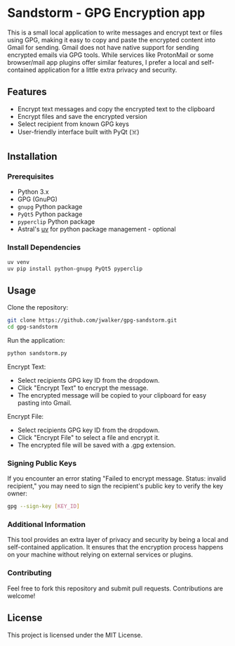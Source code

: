 # Sandstorm - GPG Encryption app

This is a small local application to write messages and encrypt text or files using GPG, making it easy to copy and paste the encrypted content into Gmail for sending. Gmail does not have native support for sending encrypted emails via GPG tools. While services like ProtonMail or some browser/mail app plugins offer similar features, I prefer a local and self-contained application for a little extra privacy and security.

## Features

- Encrypt text messages and copy the encrypted text to the clipboard
- Encrypt files and save the encrypted version
- Select recipient from known GPG keys
- User-friendly interface built with PyQt (☠️)

## Installation

### Prerequisites

- Python 3.x
- GPG (GnuPG)
- `gnupg` Python package
- `PyQt5` Python package
- `pyperclip` Python package
- Astral's [uv](https://github.com/astral-sh/uv) for python package management - optional

### Install Dependencies

```bash
uv venv
uv pip install python-gnupg PyQt5 pyperclip
```

## Usage
Clone the repository:

```bash
git clone https://github.com/jwalker/gpg-sandstorm.git
cd gpg-sandstorm
```

Run the application:

```bash
python sandstorm.py
```

Encrypt Text:

- Select recipients GPG key ID from the dropdown.
- Click "Encrypt Text" to encrypt the message.
- The encrypted message will be copied to your clipboard for easy pasting into Gmail.


Encrypt File:

- Select recipients GPG key ID from the dropdown.
- Click "Encrypt File" to select a file and encrypt it.
- The encrypted file will be saved with a .gpg extension.

### Signing Public Keys

If you encounter an error stating "Failed to encrypt message. Status: invalid recipient," you may need to sign the recipient's public key to verify the key owner:

```bash
gpg --sign-key [KEY_ID]
```

### Additional Information

This tool provides an extra layer of privacy and security by being a local and self-contained application. It ensures that the encryption process happens on your machine without relying on external services or plugins.

### Contributing

Feel free to fork this repository and submit pull requests. Contributions are welcome!

## License

This project is licensed under the MIT License.

